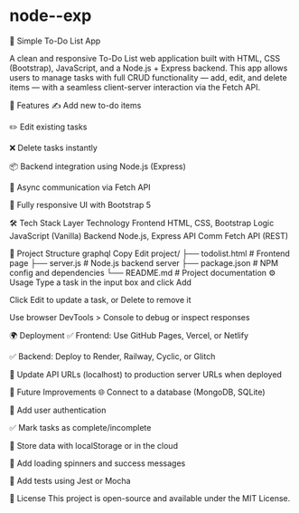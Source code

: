 # node--exp
📝 Simple To-Do List App



A clean and responsive To-Do List web application built with HTML, CSS (Bootstrap), JavaScript, and a Node.js + Express backend. This app allows users to manage tasks with full CRUD functionality — add, edit, and delete items — with a seamless client-server interaction via the Fetch API.


🚀 Features
✍️ Add new to-do items

✏️ Edit existing tasks

❌ Delete tasks instantly

📦 Backend integration using Node.js (Express)

🔁 Async communication via Fetch API

📱 Fully responsive UI with Bootstrap 5

🛠️ Tech Stack
Layer	Technology
Frontend	HTML, CSS, Bootstrap
Logic	JavaScript (Vanilla)
Backend	Node.js, Express
API Comm	Fetch API (REST)


📂 Project Structure
graphql
Copy
Edit
project/
├── todolist.html         # Frontend page
├── server.js          # Node.js backend server
├── package.json       # NPM config and dependencies
└── README.md          # Project documentation
⚙️ Usage
Type a task in the input box and click Add

Click Edit to update a task, or Delete to remove it

Use browser DevTools > Console to debug or inspect responses

🌍 Deployment
✅ Frontend: Use GitHub Pages, Vercel, or Netlify

✅ Backend: Deploy to Render, Railway, Cyclic, or Glitch

📝 Update API URLs (localhost) to production server URLs when deployed

🌱 Future Improvements
🌐 Connect to a database (MongoDB, SQLite)

🔐 Add user authentication

✅ Mark tasks as complete/incomplete

💾 Store data with localStorage or in the cloud

🔄 Add loading spinners and success messages

🧪 Add tests using Jest or Mocha

📄 License
This project is open-source and available under the MIT License.

